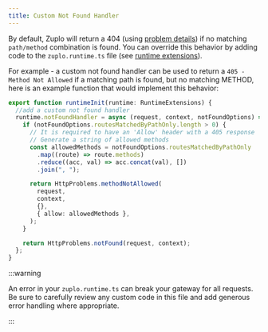 ```yaml
---
title: Custom Not Found Handler
---
```


By default, Zuplo will return a 404 (using [problem details](./http-problems))
if no matching `path/method` combination is found. You can override this
behavior by adding code to the `zuplo.runtime.ts` file (see
[runtime extensions](./runtime-extensions)).

For example - a custom not found handler can be used to return a
`405 - Method Not Allowed` if a matching path is found, but no matching METHOD,
here is an example function that would implement this behavior:

```ts
export function runtimeInit(runtime: RuntimeExtensions) {
  //add a custom not found handler
  runtime.notFoundHandler = async (request, context, notFoundOptions) => {
    if (notFoundOptions.routesMatchedByPathOnly.length > 0) {
      // It is required to have an 'Allow' header with a 405 response
      // Generate a string of allowed methods
      const allowedMethods = notFoundOptions.routesMatchedByPathOnly
        .map((route) => route.methods)
        .reduce((acc, val) => acc.concat(val), [])
        .join(", ");

      return HttpProblems.methodNotAllowed(
        request,
        context,
        {},
        { allow: allowedMethods },
      );
    }

    return HttpProblems.notFound(request, context);
  };
}
```

:::warning

An error in your `zuplo.runtime.ts` can break your gateway for all requests. Be
sure to carefully review any custom code in this file and add generous error
handling where appropriate.

:::

